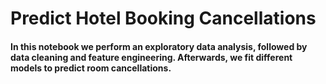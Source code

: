 # Predict Hotel Booking Cancellations

#### In this notebook we perform an exploratory data analysis, followed by data cleaning and feature engineering. Afterwards, we fit different models to predict room cancellations. 
